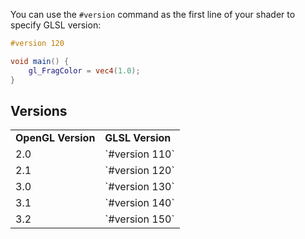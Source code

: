 You can use the `#version` command as the first line of your shader to specify GLSL version:

```glsl
#version 120

void main() {
    gl_FragColor = vec4(1.0);
}
```

## Versions

<table>
    <tr>
        <td><b>OpenGL Version</b></td>
        <td><b>GLSL Version</b></td>
    </tr>
    <tr>
        <td>2.0</td>
        <td>`#version 110`</td>
    </tr>
    <tr>
        <td>2.1</td>
        <td>`#version 120`</td>
    </tr>
    <tr>
        <td>3.0</td>
        <td>`#version 130`</td>
    </tr>
    <tr>
        <td>3.1</td>
        <td>`#version 140`</td>
    </tr>
    <tr>
        <td>3.2</td>
        <td>`#version 150`</td>
    </tr>
</table>